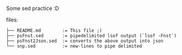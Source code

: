 ###

Some sed practice :D

files:

```
├── README.md        := This file ;)
├── psFnst.sed       := pipedelimited lsof output (`lsof -Fnst`)
├── psFnst2Json.sed  := converts the above output into json
└── snp.sed          := new-lines to pipe delimited
```
